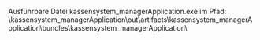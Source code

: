 Ausführbare Datei kassensystem_managerApplication.exe im Pfad:
\kassensystem_managerApplication\out\artifacts\kassensystem_managerApplication\bundles\kassensystem_managerApplication\
